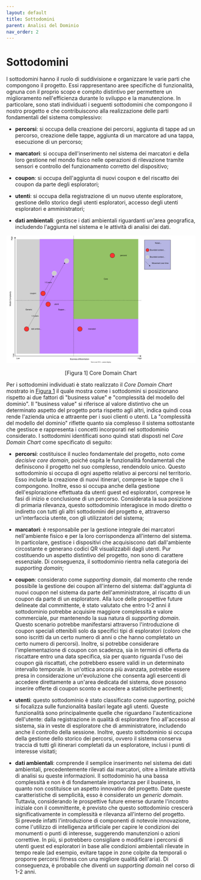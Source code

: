 ```yaml
---
layout: default
title: Sottodomini
parent: Analisi del Dominio
nav_order: 2
---
```


# Sottodomini
I sottodomini hanno il ruolo di suddivisione e organizzare le varie parti che compongono il progetto. Essi rappresentano aree specifiche di funzionalità, ognuna con il proprio scopo e compito distintivo per permettere un miglioramento nell'efficienza durante lo sviluppo e la manutenzione. In particolare, sono stati individuati i seguenti sottodomini che compongono il nostro progetto e che contribuiscono alla realizzazione delle parti fondamentali del sistema complessivo:
- **percorsi**: si occupa della creazione dei percorsi, aggiunta di tappe ad un percorso, creazione delle tappe, aggiunta di un marcatore ad una tappa, esecuzione di un percorso;
  
- **marcatori**: si occupa dell'inserimento nel sistema dei marcatori e della loro gestione nel mondo fisico nelle operazioni di rilevazione tramite sensori e controllo del funzionamento corretto del dispositivo;

- **coupon**: si occupa dell'aggiunta di nuovi coupon e del riscatto dei coupon da parte degli esploratori;

- **utenti**: si occupa della registrazione di un nuovo utente esploratore, gestione dello storico degli utenti esploratori, accesso degli utenti esploratori e amministratori;

- **dati ambientali**: gestisce i dati ambientali riguardanti un'area geografica, includendo l'aggiunta nel sistema e le attività di analisi dei dati.

<div align="center">
<img src="../../img/core-domain-chart.svg" alt="Core Domain Chart" >
<p align="center" id="fig1">[Figura 1] Core Domain Chart</p>
</div>

Per i sottodomini individuati è stato realizzato il *Core Domain Chart* mostrato in <a href="#fig1">Figura 1</a> il quale mostra come i sottodomini si posizionano rispetto ai due fattori di "business value" e "complessità del modello del dominio".
Il "business value" si riferisce al valore distintivo che un determinato aspetto del progetto porta rispetto agli altri, indica quindi cosa rende l'azienda unica e attraente per i suoi clienti o utenti. La "complessità del modello del dominio" riflette quanto sia complesso il sistema sottostante che gestisce e rappresenta i concetti incorporati nel sottodominio considerato.
I sottodomini identificati sono quindi stati disposti nel *Core Domain Chart* come specificato di seguito:

- **percorsi**: costituisce il nucleo fondamentale del progetto, noto come _decisive core domain_, poiché ospita le funzionalità fondamentali che definiscono il progetto nel suo complesso, rendendolo unico. Questo sottodominio si occupa di ogni aspetto relativo ai percorsi nel territorio. Esso include la creazione di nuovi itinerari, comprese le tappe che li compongono. Inoltre, esso si occupa anche della gestione dell'esplorazione effettuata da utenti guest ed esploratori, comprese le fasi di inizio e conclusione di un percorso. Considerata la sua posizione di primaria rilevanza, questo sottodominio interagisce in modo diretto o indiretto con tutti gli altri sottodomini del progetto e, attraverso un'interfaccia utente, con gli utilizzatori del sistema;

- **marcatori**: è responsabile per la gestione integrale dei marcatori nell'ambiente fisico e per la loro corrispondenza all'interno del sistema. In particolare, gestisce i dispositivi che acquisiscono dati dall'ambiente circostante e generano codici QR visualizzabili dagli utenti. Pur costituendo un aspetto distintivo del progetto, non sono di carattere essenziale. Di conseguenza, il sottodominio rientra nella categoria dei _supporting domain_;
  
- **coupon**: considerato come _supporting domain_, dal momento che rende possibile la gestione dei coupon all'interno del sistema: dall'aggiunta di nuovi coupon nel sistema da parte dell'amministratore, al riscatto di un coupon da parte di un esploratore. 
Alla luce delle prospettive future delineate dal committente, è stato valutato che entro 1-2 anni il sottodominio potrebbe acquisire maggiore complessità e valore commerciale, pur mantenendo la sua natura di _supporting domain_. Questo scenario potrebbe manifestarsi attraverso l'introduzione di coupon speciali ottenibili solo da specifici tipi di esploratori (coloro che sono iscritti da un certo numero di anni o che hanno completato un certo numero di percorsi). Inoltre, si potrebbe considerare l'implementazione di coupon con scadenza, sia in termini di offerta da riscattare entro una data specifica, sia per quanto riguarda l'uso dei coupon già riscattati, che potrebbero essere validi in un determinato intervallo temporale. In un'ottica ancora più avanzata, potrebbe essere presa in considerazione un'evoluzione che consenta agli esercenti di accedere direttamente a un'area dedicata del sistema, dove possono inserire offerte di coupon sconto e accedere a statistiche pertinenti;

- **utenti**: questo sottodominio è stato classificato come _supporting_, poiché si focalizza sulle funzionalità basilari legate agli utenti. Queste funzionalità sono principalmente quelle che riguardano l'autenticazione dell'utente: dalla registrazione in qualità di esploratore fino all'accesso al sistema, sia in veste di esploratore che di amministratore, includendo anche il controllo della sessione. Inoltre, questo sottodominio si occupa della gestione dello storico dei percorsi, ovvero il sistema conserva traccia di tutti gli itinerari completati da un esploratore, inclusi i punti di interesse visitati;
  
- **dati ambientali**: comprende il semplice inserimento nel sistema dei dati ambientali, precedentemente rilevati dai marcatori, oltre a limitate attività di analisi su queste informazioni. Il sottodominio ha una bassa complessità e non è di fondamentale importanza per il business, in quanto non costituisce un aspetto innovativo del progetto. Date queste caratteristiche di semplicità, esso è considerato un _generic domain_. Tuttavia, considerando le prospettive future emerse durante l'incontro iniziale con il committente, è previsto che questo sottodominio crescerà significativamente in complessità e rilevanza all'interno del progetto.\
Si prevede infatti l'introduzione di componenti di notevole innovazione, come l'utilizzo di intelligenza artificiale per capire le condizioni dei monumenti o punti di interesse, suggerendo manutenzioni o azioni correttive. In più, si potrebbero consigliare o modificare i percorsi di utenti guest ed esploratori in base alle condizioni ambientali rilevate in tempo reale (ad esempio, evitare tappe in zone colpite da temporali o proporre percorsi fitness con una migliore qualità dell'aria). Di conseguenza, è probabile che diventi un _supporting domain_ nel corso di 1-2 anni.
